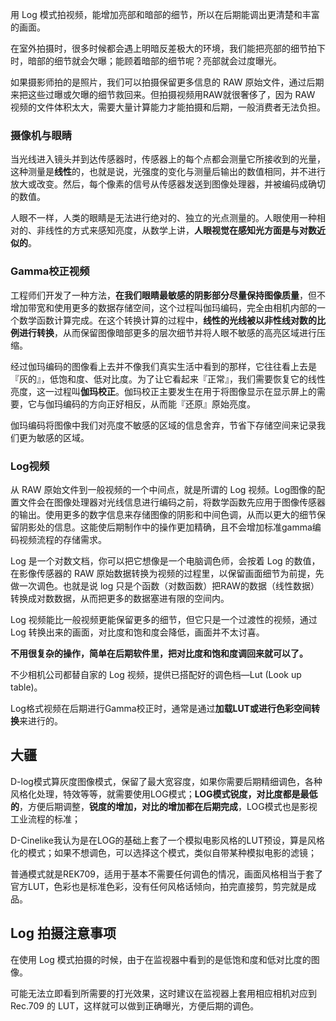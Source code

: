 用 Log 模式拍视频，能增加亮部和暗部的细节，所以在后期能调出更清楚和丰富的画面。

在室外拍摄时，很多时候都会遇上明暗反差极大的环境，我们能把亮部的细节拍下时，暗部的细节就会欠曝；能顾着暗部的细节呢？亮部就会过度曝光。

如果摄影师拍的是照片，我们可以拍摄保留更多信息的 RAW 原始文件，通过后期来把这些过曝或欠曝的细节救回来。但拍摄视频用RAW就很奢侈了，因为 RAW 视频的文件体积太大，需要大量计算能力才能拍摄和后期，一般消费者无法负担。

### 摄像机与眼睛

当光线进入镜头并到达传感器时，传感器上的每个点都会测量它所接收到的光量，这种测量是**线性**的，也就是说，光强度的变化与测量后输出的数值相同，并不进行放大或改变。然后，每个像素的信号从传感器发送到图像处理器，并被编码成确切的数值。

人眼不一样，人类的眼睛是无法进行绝对的、独立的光点测量的。人眼使用一种相对的、非线性的方式来感知亮度，从数学上讲，**人眼视觉在感知光方面是与对数近似的**。

### Gamma校正视频

工程师们开发了一种方法，**在我们眼睛最敏感的阴影部分尽量保持图像质量**，但不增加带宽和使用更多的数据存储空间，这个过程叫伽玛编码，完全由相机内部的一个数学函数计算完成。在这个转换计算的过程中，**线性的光线被以非性线对数的比例进行转换**，从而保留图像暗部更多的层次细节并将人眼不敏感的高亮区域进行压缩。

经过伽玛编码的图像看上去并不像我们真实生活中看到的那样，它往往看上去是『灰的』，低饱和度、低对比度。为了让它看起来『正常』，我们需要恢复它的线性亮度，这一过程叫**伽玛校正**。伽玛校正主要发生在用于将图像显示在显示屏上的需要，它与伽玛编码的方向正好相反，从而能『还原』原始亮度。

伽玛编码将图像中我们对亮度不敏感的区域的信息舍弃，节省下存储空间来记录我们更为敏感的区域。

### Log视频

从 RAW 原始文件到一般视频的一个中间点，就是所谓的 Log 视频。Log图像的配置文件会在图像处理器对光线信息进行编码之前，将数学函数先应用于图像传感器的输出。使用更多的数字信息来存储图像的阴影和中间色调，从而以更大的细节保留阴影处的信息。这能使后期制作中的操作更加精确，且不会增加标准gamma编码视频流程的存储需求。

Log 是一个对数文档，你可以把它想像是一个电脑调色师，会按着 Log 的数值，在影像传感器的 RAW 原始数据转换为视频的过程里，以保留画面细节为前提，先做一次调色。也就是说 log 只是个函数（对数函数）把RAW的数据（线性数据）转换成对数数据，从而把更多的数据塞进有限的空间内。

 Log 视频能比一般视频更能保留更多的细节，但它只是一个过渡性的视频，通过 Log 转换出来的画面，对比度和饱和度会降低，画面并不太讨喜。

**不用很复杂的操作，简单在后期软件里，把对比度和饱和度调回来就可以了。**

不少相机公司都替自家的 Log 视频，提供已搭配好的调色档—Lut (Look up table)。

Log格式视频在后期进行Gamma校正时，通常是通过**加载LUT或进行色彩空间转换**来进行的。

## 大疆

D-log模式算灰度图像模式，保留了最大宽容度，如果你需要后期精细调色，各种风格化处理，特效等等，就需要使用LOG模式；**LOG模式锐度，对比度都是最低的**，方便后期调整，**锐度的增加，对比的增加都在后期完成**，LOG模式也是影视工业流程的标准；

D-Cinelike我认为是在LOG的基础上套了一个模拟电影风格的LUT预设，算是风格化的模式；如果不想调色，可以选择这个模式，类似自带某种模拟电影的滤镜；

普通模式就是REK709，适用于基本不需要任何调色的情况，画面风格相当于套了官方LUT，色彩也是标准色彩，没有任何风格话倾向，拍完直接剪，剪完就是成品。

## Log 拍摄注意事项

在使用 Log 模式拍摄的时候，由于在监视器中看到的是低饱和度和低对比度的图像。

可能无法立即看到所需要的打光效果，这时建议在监视器上套用相应相机对应到 Rec.709 的 LUT，这样就可以做到正确曝光，方便后期的调色。

